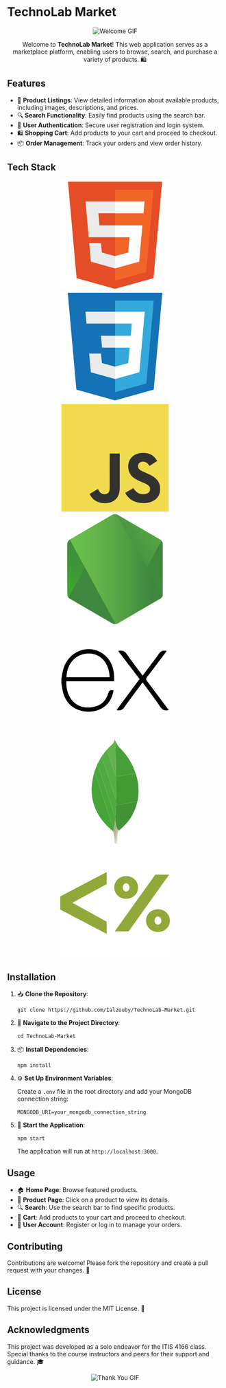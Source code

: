 <!DOCTYPE html>
<html lang="en">

</head>
<body>

<h1>TechnoLab Market</h1>

<p align="center">
    <img src="[https://media.giphy.com/media/3o7aD2saalBwwftBIY/giphy.gif](https://media.giphy.com/media/2C6v4QD5d3YOO4YhID/giphy.gif?cid=790b7611rff6lh11cp2z9sgdww5hkce4fidb09zaxbow75ac&ep=v1_gifs_search&rid=giphy.gif&ct=g)" alt="Welcome GIF" class="gif">

    
</p>

<p align="center">Welcome to <strong>TechnoLab Market</strong>! This web application serves as a marketplace platform, enabling users to browse, search, and purchase a variety of products. 🛍️</p>

<h2>Features</h2>
<ul>
    <li>🛒 <strong>Product Listings</strong>: View detailed information about available products, including images, descriptions, and prices.</li>
    <li>🔍 <strong>Search Functionality</strong>: Easily find products using the search bar.</li>
    <li>🔐 <strong>User Authentication</strong>: Secure user registration and login system.</li>
    <li>🛍️ <strong>Shopping Cart</strong>: Add products to your cart and proceed to checkout.</li>
    <li>📦 <strong>Order Management</strong>: Track your orders and view order history.</li>
</ul>

<h2>Tech Stack</h2>
<p align="center" class="tech-stack">
    <img src="https://raw.githubusercontent.com/devicons/devicon/master/icons/html5/html5-original.svg" alt="HTML5">
    <img src="https://raw.githubusercontent.com/devicons/devicon/master/icons/css3/css3-original.svg" alt="CSS3">
    <img src="https://raw.githubusercontent.com/devicons/devicon/master/icons/javascript/javascript-original.svg" alt="JavaScript">
    <img src="https://raw.githubusercontent.com/devicons/devicon/master/icons/nodejs/nodejs-original.svg" alt="Node.js">
    <img src="https://raw.githubusercontent.com/devicons/devicon/master/icons/express/express-original.svg" alt="Express.js">
    <img src="https://raw.githubusercontent.com/devicons/devicon/master/icons/mongodb/mongodb-original.svg" alt="MongoDB">
    <img src="https://raw.githubusercontent.com/devicons/devicon/master/icons/ejs/ejs-original.svg" alt="EJS">
</p>

<h2>Installation</h2>
<ol>
    <li>📥 <strong>Clone the Repository</strong>:
        <pre><code>git clone https://github.com/Ialzouby/TechnoLab-Market.git</code></pre>
    </li>
    <li>📂 <strong>Navigate to the Project Directory</strong>:
        <pre><code>cd TechnoLab-Market</code></pre>
    </li>
    <li>📦 <strong>Install Dependencies</strong>:
        <pre><code>npm install</code></pre>
    </li>
    <li>⚙️ <strong>Set Up Environment Variables</strong>:
        <p>Create a <code>.env</code> file in the root directory and add your MongoDB connection string:</p>
        <pre><code>MONGODB_URI=your_mongodb_connection_string</code></pre>
    </li>
    <li>🚀 <strong>Start the Application</strong>:
        <pre><code>npm start</code></pre>
        <p>The application will run at <code>http://localhost:3000</code>.</p>
    </li>
</ol>

<h2>Usage</h2>
<ul>
    <li>🏠 <strong>Home Page</strong>: Browse featured products.</li>
    <li>📄 <strong>Product Page</strong>: Click on a product to view its details.</li>
    <li>🔍 <strong>Search</strong>: Use the search bar to find specific products.</li>
    <li>🛒 <strong>Cart</strong>: Add products to your cart and proceed to checkout.</li>
    <li>👤 <strong>User Account</strong>: Register or log in to manage your orders.</li>
</ul>

<h2>Contributing</h2>
<p>Contributions are welcome! Please fork the repository and create a pull request with your changes. 🤝</p>

<h2>License</h2>
<p>This project is licensed under the MIT License. 📄</p>

<h2>Acknowledgments</h2>
<p>This project was developed as a solo endeavor for the ITIS 4166 class. Special thanks to the course instructors and peers for their support and guidance. 🎓</p>

<p align="center">
    <img src="https://media.giphy.com/media/3o7aD2saalBwwftBIY/giphy.gif" alt="Thank You GIF" class="gif">
</p>

</body>
</html>
